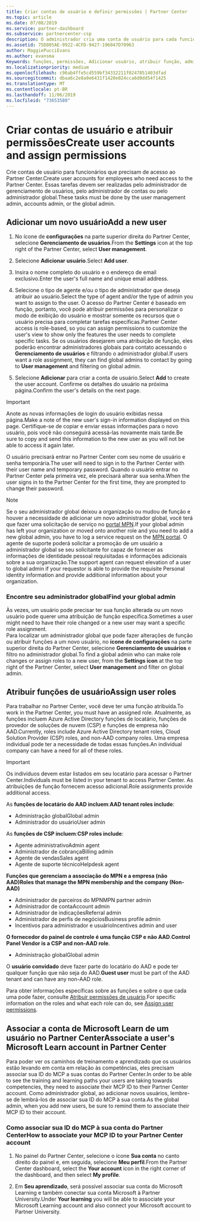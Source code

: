 ```yaml
---
title: Criar contas de usuário e definir permissões | Partner Center
ms.topic: article
ms.date: 07/08/2019
ms.service: partner-dashboard
ms.subservice: partnercenter-csp
description: O administrador cria uma conta de usuário para cada funcionário de parceiro que precise acessar o Partner Center.
ms.assetid: 75D805AE-9922-4CFD-9427-196047D70963
author: MaggiePucciEvans
ms.author: evansma
Keywords: funções, permissões, Adicionar usuário, atribuir função, administrador, agente,
ms.localizationpriority: medium
ms.openlocfilehash: c96ab4ffe5cd559bf34332211f0247851403dfad
ms.sourcegitcommit: dbaa6c2e8a0e6431f1420e024cca6d0dd54f1425
ms.translationtype: MT
ms.contentlocale: pt-BR
ms.lasthandoff: 11/06/2019
ms.locfileid: "73653580"
---
```

# <a name="create-user-accounts-and-assign-permissions"></a><span data-ttu-id="f168c-104">Criar contas de usuário e atribuir permissões</span><span class="sxs-lookup"><span data-stu-id="f168c-104">Create user accounts and assign permissions</span></span>

<span data-ttu-id="f168c-105">Crie contas de usuário para funcionários que precisam de acesso ao Partner Center.</span><span class="sxs-lookup"><span data-stu-id="f168c-105">Create user accounts for employees who need access to the Partner Center.</span></span> <span data-ttu-id="f168c-106">Essas tarefas devem ser realizadas pelo administrador de gerenciamento de usuários, pelo administrador de contas ou pelo administrador global.</span><span class="sxs-lookup"><span data-stu-id="f168c-106">These tasks must be done by the user management admin, accounts admin, or the global admin.</span></span> 


## <a name="add-a-new-user"></a><span data-ttu-id="f168c-107">Adicionar um novo usuário</span><span class="sxs-lookup"><span data-stu-id="f168c-107">Add a new user</span></span>

1. <span data-ttu-id="f168c-108">No ícone de **configurações** na parte superior direita do Partner Center, selecione **Gerenciamento de usuários**.</span><span class="sxs-lookup"><span data-stu-id="f168c-108">From the **Settings** icon at the top right of the Partner Center, select **User management**.</span></span>

2.  <span data-ttu-id="f168c-109">Selecione **Adicionar usuário**.</span><span class="sxs-lookup"><span data-stu-id="f168c-109">Select **Add user**.</span></span>

3.  <span data-ttu-id="f168c-110">Insira o nome completo do usuário e o endereço de email exclusivo.</span><span class="sxs-lookup"><span data-stu-id="f168c-110">Enter the user's full name and unique email address.</span></span>

4.  <span data-ttu-id="f168c-111">Selecione o tipo de agente e/ou o tipo de administrador que deseja atribuir ao usuário.</span><span class="sxs-lookup"><span data-stu-id="f168c-111">Select the type of agent and/or the type of admin you want to assign to the user.</span></span> <span data-ttu-id="f168c-112">O acesso do Partner Center é baseado em função, portanto, você pode atribuir permissões para personalizar o modo de exibição do usuário e mostrar somente os recursos que o usuário precisa para completar tarefas específicas.</span><span class="sxs-lookup"><span data-stu-id="f168c-112">Partner Center access is role-based, so you can assign permissions to customize the user's view to show only the features the user needs to complete specific tasks.</span></span>  <span data-ttu-id="f168c-113">Se os usuários desejarem uma atribuição de função, eles poderão encontrar administradores globais para contato acessando o **Gerenciamento de usuários** e filtrando o administrador global.</span><span class="sxs-lookup"><span data-stu-id="f168c-113">If users want a role assignment, they can find global admins to contact by going to **User management** and filtering on global admin.</span></span>

5.  <span data-ttu-id="f168c-114">Selecione **Adicionar** para criar a conta de usuário.</span><span class="sxs-lookup"><span data-stu-id="f168c-114">Select **Add** to create the user account.</span></span> <span data-ttu-id="f168c-115">Confirme os detalhes do usuário na próxima página.</span><span class="sxs-lookup"><span data-stu-id="f168c-115">Confirm the user's details on the next page.</span></span>

> [!IMPORTANT]  
> <span data-ttu-id="f168c-116">Anote as novas informações de login do usuário exibidas nessa página.</span><span class="sxs-lookup"><span data-stu-id="f168c-116">Make a note of the new user's sign-in information displayed on this page.</span></span> <span data-ttu-id="f168c-117">Certifique-se de copiar e enviar essas informações para o novo usuário, pois você não conseguirá acessá-las novamente mais tarde.</span><span class="sxs-lookup"><span data-stu-id="f168c-117">Be sure to copy and send this information to the new user as you will not be able to access it again later.</span></span> 

<span data-ttu-id="f168c-118">O usuário precisará entrar no Partner Center com seu nome de usuário e senha temporária.</span><span class="sxs-lookup"><span data-stu-id="f168c-118">The user will need to sign in to the Partner Center with their user name and temporary password.</span></span> <span data-ttu-id="f168c-119">Quando o usuário entrar no Partner Center pela primeira vez, ele precisará alterar sua senha.</span><span class="sxs-lookup"><span data-stu-id="f168c-119">When the user signs in to the Partner Center for the first time, they are prompted to change their password.</span></span> 

> [!NOTE]  
>  <span data-ttu-id="f168c-120">Se o seu administrador global deixou a organização ou mudou de função e houver a necessidade de adicionar um novo administrador global, você terá que fazer uma solicitação de serviço no [portal MPN](https://partner.microsoft.com/support).</span><span class="sxs-lookup"><span data-stu-id="f168c-120">If your global admin has left your organization or moved onto another role and you need to add a new global admin, you have to log a service request on the [MPN portal](https://partner.microsoft.com/support).</span></span> <span data-ttu-id="f168c-121">O agente de suporte poderá solicitar a promoção de um usuário a administrador global se seu solicitante for capaz de fornecer as informações de identidade pessoal requisitadas e informações adicionais sobre a sua organização.</span><span class="sxs-lookup"><span data-stu-id="f168c-121">The support agent can request elevation of a user to global admin if your requestor is able to provide the requisite Personal identity information and provide additional information about your organization.</span></span>

### <a name="find-your-global-admin"></a><span data-ttu-id="f168c-122">Encontre seu administrador global</span><span class="sxs-lookup"><span data-stu-id="f168c-122">Find your global admin</span></span>

<span data-ttu-id="f168c-123">Às vezes, um usuário pode precisar ter sua função alterada ou um novo usuário pode querer uma atribuição de função específica.</span><span class="sxs-lookup"><span data-stu-id="f168c-123">Sometimes a user might need to have their role changed or a new user may want a specific role assignment.</span></span>  
<span data-ttu-id="f168c-124">Para localizar um administrador global que pode fazer alterações de função ou atribuir funções a um novo usuário, no **ícone de configurações** na parte superior direita do Partner Center, selecione **Gerenciamento de usuários** e filtro no administrador global.</span><span class="sxs-lookup"><span data-stu-id="f168c-124">To find a global admin who can make role changes or assign roles to a new user, from the **Settings icon** at the top right of the Partner Center, select **User management** and filter on global admin.</span></span> 

## <a name="assign-user-roles"></a><span data-ttu-id="f168c-125">Atribuir funções de usuário</span><span class="sxs-lookup"><span data-stu-id="f168c-125">Assign user roles</span></span>

<span data-ttu-id="f168c-126">Para trabalhar no Partner Center, você deve ter uma função atribuída.</span><span class="sxs-lookup"><span data-stu-id="f168c-126">To work in the Partner Center, you must have an assigned role.</span></span>  <span data-ttu-id="f168c-127">Atualmente, as funções incluem Azure Active Directory funções de locatário, funções de provedor de soluções de nuvem (CSP) e funções de empresa não AAD.</span><span class="sxs-lookup"><span data-stu-id="f168c-127">Currently, roles include Azure Active Directory tenant roles, Cloud Solution Provider (CSP) roles, and non-AAD company roles.</span></span> <span data-ttu-id="f168c-128">Uma empresa individual pode ter a necessidade de todas essas funções.</span><span class="sxs-lookup"><span data-stu-id="f168c-128">An individual company can have a need for all of these roles.</span></span>

>[!Important]
><span data-ttu-id="f168c-129">Os indivíduos devem estar listados em seu locatário para acessar o Partner Center.</span><span class="sxs-lookup"><span data-stu-id="f168c-129">Individuals must be listed in your tenant to access Partner Center.</span></span> <span data-ttu-id="f168c-130">As atribuições de função fornecem acesso adicional.</span><span class="sxs-lookup"><span data-stu-id="f168c-130">Role assignments provide additional access.</span></span>


<span data-ttu-id="f168c-131">As **funções de locatário do AAD incluem**:</span><span class="sxs-lookup"><span data-stu-id="f168c-131">**AAD tenant roles include**:</span></span>
- <span data-ttu-id="f168c-132">Administração global</span><span class="sxs-lookup"><span data-stu-id="f168c-132">Global admin</span></span>
- <span data-ttu-id="f168c-133">Administrador do usuário</span><span class="sxs-lookup"><span data-stu-id="f168c-133">User admin</span></span>

<span data-ttu-id="f168c-134">As **funções de CSP incluem**:</span><span class="sxs-lookup"><span data-stu-id="f168c-134">**CSP roles include**:</span></span>
- <span data-ttu-id="f168c-135">Agente administrativo</span><span class="sxs-lookup"><span data-stu-id="f168c-135">Admin agent</span></span>
- <span data-ttu-id="f168c-136">Administrador de cobrança</span><span class="sxs-lookup"><span data-stu-id="f168c-136">Billing admin</span></span>
- <span data-ttu-id="f168c-137">Agente de vendas</span><span class="sxs-lookup"><span data-stu-id="f168c-137">Sales agent</span></span>
- <span data-ttu-id="f168c-138">Agente de suporte técnico</span><span class="sxs-lookup"><span data-stu-id="f168c-138">Helpdesk agent</span></span>

<span data-ttu-id="f168c-139">**Funções que gerenciam a associação do MPN e a empresa (não AAD)**</span><span class="sxs-lookup"><span data-stu-id="f168c-139">**Roles that manage the MPN membership and the company (Non-AAD)**</span></span>
- <span data-ttu-id="f168c-140">Administrador de parceiros do MPN</span><span class="sxs-lookup"><span data-stu-id="f168c-140">MPN partner admin</span></span>
- <span data-ttu-id="f168c-141">Administrador de conta</span><span class="sxs-lookup"><span data-stu-id="f168c-141">Account admin</span></span>
- <span data-ttu-id="f168c-142">Administrador de indicações</span><span class="sxs-lookup"><span data-stu-id="f168c-142">Referral admin</span></span>
- <span data-ttu-id="f168c-143">Administrador de perfis de negócios</span><span class="sxs-lookup"><span data-stu-id="f168c-143">Business profile admin</span></span>
- <span data-ttu-id="f168c-144">Incentivos para administrador e usuário</span><span class="sxs-lookup"><span data-stu-id="f168c-144">Incentives admin and user</span></span>

<span data-ttu-id="f168c-145">**O fornecedor do painel de controle é uma função CSP e não AAD**.</span><span class="sxs-lookup"><span data-stu-id="f168c-145">**Control Panel Vendor is a CSP and non-AAD role**.</span></span>
- <span data-ttu-id="f168c-146">Administração global</span><span class="sxs-lookup"><span data-stu-id="f168c-146">Global admin</span></span>

<span data-ttu-id="f168c-147">O **usuário convidado** deve fazer parte do locatário do AAD e pode ter qualquer função que não seja do AAD.</span><span class="sxs-lookup"><span data-stu-id="f168c-147">**Guest user** must be part of the AAD tenant and can have any non-AAD role.</span></span>

<span data-ttu-id="f168c-148">Para obter informações específicas sobre as funções e sobre o que cada uma pode fazer, consulte [Atribuir permissões de usuário](permissions-overview.md).</span><span class="sxs-lookup"><span data-stu-id="f168c-148">For specific information on the roles and what each role can do, see [Assign user permissions](permissions-overview.md).</span></span>

## <a name="associate-a-users-microsoft-learn-account-in-partner-center"></a><span data-ttu-id="f168c-149">Associar a conta de Microsoft Learn de um usuário no Partner Center</span><span class="sxs-lookup"><span data-stu-id="f168c-149">Associate a user's Microsoft Learn account in Partner Center</span></span>

<span data-ttu-id="f168c-150">Para poder ver os caminhos de treinamento e aprendizado que os usuários estão levando em conta em relação às competências, eles precisam associar sua ID do MCP a suas contas do Partner Center.</span><span class="sxs-lookup"><span data-stu-id="f168c-150">In order to be able to see the training and learning paths your users are taking towards competencies, they need to associate their MCP ID to their Partner Center account.</span></span> <span data-ttu-id="f168c-151">Como administrador global, ao adicionar novos usuários, lembre-se de lembrá-los de associar sua ID do MCP à sua conta.</span><span class="sxs-lookup"><span data-stu-id="f168c-151">As the global admin, when you add new users, be sure to remind them to associate their MCP ID to their account.</span></span> 

### <a name="how-to-associate-your-mcp-id-to-your-partner-center-account"></a><span data-ttu-id="f168c-152">Como associar sua ID do MCP à sua conta do Partner Center</span><span class="sxs-lookup"><span data-stu-id="f168c-152">How to associate your MCP ID to your Partner Center account</span></span>

1. <span data-ttu-id="f168c-153">No painel do Partner Center, selecione o ícone **Sua conta** no canto direito do painel e, em seguida, selecione **Meu perfil**.</span><span class="sxs-lookup"><span data-stu-id="f168c-153">From the Partner Center dashboard, select the **Your account** icon in the right corner of the dashboard, and then select **My profile**.</span></span>

2. <span data-ttu-id="f168c-154">Em **Seu aprendizado**, será possível associar sua conta do Microsoft Learning e também conectar sua conta Microsoft à Partner University.</span><span class="sxs-lookup"><span data-stu-id="f168c-154">Under **Your learning** you will be able to associate your Microsoft Learning account and also connect your Microsoft account to Partner University.</span></span>









